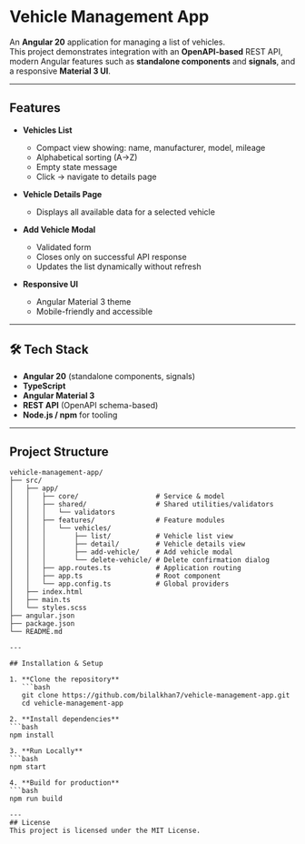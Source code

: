 # Vehicle Management App

An **Angular 20** application for managing a list of vehicles.  
This project demonstrates integration with an **OpenAPI-based** REST API, modern Angular features such as **standalone components** and **signals**, and a responsive **Material 3 UI**.

---

## Features

- **Vehicles List**
  - Compact view showing: name, manufacturer, model, mileage
  - Alphabetical sorting (A→Z)
  - Empty state message
  - Click → navigate to details page
	

- **Vehicle Details Page**
  - Displays all available data for a selected vehicle

- **Add Vehicle Modal**
  - Validated form
  - Closes only on successful API response
  - Updates the list dynamically without refresh

- **Responsive UI**
  - Angular Material 3 theme
  - Mobile-friendly and accessible

---

## 🛠 Tech Stack

- **Angular 20** (standalone components, signals)
- **TypeScript**
- **Angular Material 3**
- **REST API** (OpenAPI schema-based)
- **Node.js / npm** for tooling

---

## Project Structure

```text
vehicle-management-app/
├── src/
│   ├── app/
│   │   ├── core/                   # Service & model
│   │   ├── shared/                 # Shared utilities/validators
│   │   │   └── validators
│   │   ├── features/               # Feature modules
│   │   │   └── vehicles/
│   │   │       ├── list/           # Vehicle list view
│   │   │       ├── detail/         # Vehicle details view
│   │   │       ├── add-vehicle/    # Add vehicle modal
│   │   │       └── delete-vehicle/ # Delete confirmation dialog
│   │   ├── app.routes.ts           # Application routing
│   │   ├── app.ts                  # Root component
│   │   └── app.config.ts           # Global providers
│   ├── index.html
│   ├── main.ts
│   └── styles.scss
├── angular.json
├── package.json
└── README.md

---

## Installation & Setup

1. **Clone the repository**
   ```bash
   git clone https://github.com/bilalkhan7/vehicle-management-app.git
   cd vehicle-management-app

2. **Install dependencies**
```bash
npm install

3. **Run Locally**
```bash
npm start

4. **Build for production**
```bash
npm run build

---
## License
This project is licensed under the MIT License.